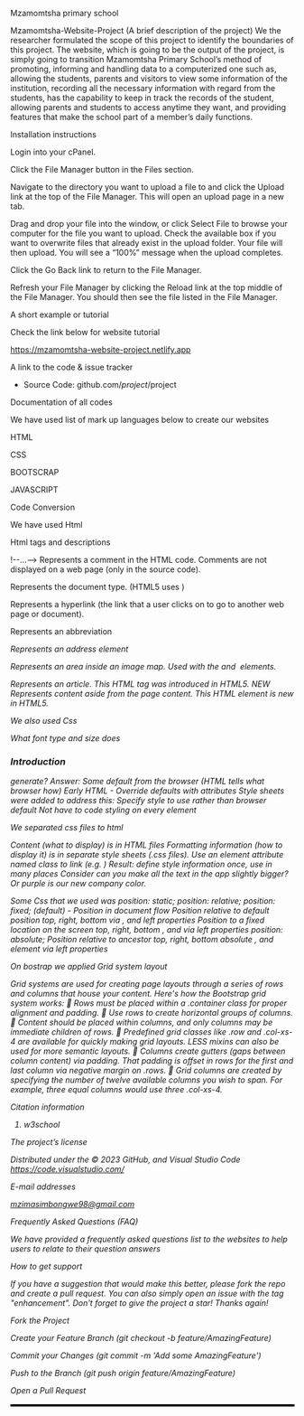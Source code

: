 Mzamomtsha primary school

Mzamomtsha-Website-Project (A brief description of the project) We the researcher formulated the scope of this project to identify the boundaries of this project. The website, which is going to be the output of the project, is simply going to transition Mzamomtsha Primary School’s method of promoting, informing and handling data to a computerized one such as, allowing the students, parents and visitors to view some information of the institution, recording all the necessary information with regard from the students, has the capability to keep in track the records of the student, allowing parents and students to access anytime they want, and providing features that make the school part of a member’s daily functions. 

 Installation instructions 

Login into your cPanel. 

Click the File Manager button in the Files section. 

Navigate to the directory you want to upload a file to and click the Upload link at the top of the File Manager. This will open an upload page in a new tab. 

Drag and drop your file into the window, or click Select File to browse your computer for the file you want to upload. Check the available box if you want to overwrite files that already exist in the upload folder. Your file will then upload. You will see a “100%” message when the upload completes. 

Click the Go Back link to return to the File Manager. 

Refresh your File Manager by clicking the Reload link at the top middle of the File Manager. You should then see the file listed in the File Manager. 

 A short example or tutorial 

Check the link below for website tutorial 

https://mzamomtsha-website-project.netlify.app 

 

 

A link to the code & issue tracker 

- Source Code: github.com/$project/$project 

 

Documentation of all codes 

We have used list of mark up languages below to create our websites 

HTML 

CSS 

BOOTSCRAP 

JAVASCRIPT 

 

Code Conversion 

We have used Html 

 

Html tags and descriptions  

!--...-->	Represents a comment in the HTML code. Comments are not displayed on a web page (only in the source code).	  

<!doctype>	Represents the document type. (HTML5 uses <!doctype html>)	  

<a>	Represents a hyperlink (the link that a user clicks on to go to another web page or document).	  

<abbr>	Represents an abbreviation	  

<address>	Represents an address element	  

<area>	Represents an area inside an image map. Used with the <map> and <img> elements.	  

<article>	Represents an article. This HTML tag was introduced in HTML5.	NEW 

<aside>	Represents content aside from the page content. This HTML element is new in HTML5. 

   

We also used Css 

What font type and size does <h1>Introduction</h1> generate? Answer: Some default from the browser (HTML tells what browser how) Early HTML - Override defaults with attributes <table border="2" bordercolor="black"> Style sheets were added to address this: Specify style to use rather than browser default Not have to code styling on every element 

 

We separated css files to html 

Content (what to display) is in HTML files Formatting information (how to display it) is in separate style sheets (.css files). Use an element attribute named class to link  (e.g. <span class="test">) Result: define style information once, use in many places Consider can you make all the text in the app slightly bigger?  Or purple is our new company color. 

 

Some Css that we used was position: static; position: relative; position: fixed; (default) - Position in document flow Position relative to default position top, right, bottom via , and left properties Position to a fixed location on the screen top, right, bottom , and via left properties position: absolute; Position relative to ancestor top, right, bottom absolute , and  element via left properties 

 

On bostrap we applied Grid system layout 

Grid systems are used for creating page layouts through a series of rows and columns that house your content. Here's how the Bootstrap grid system works:  Rows must be placed within a .container class for proper alignment and padding.  Use rows to create horizontal groups of columns.  Content should be placed within columns, and only columns may be immediate children of rows.  Predefined grid classes like .row and .col-xs-4 are available for quickly making grid layouts. LESS mixins can also be used for more semantic layouts.  Columns create gutters (gaps between column content) via padding. That padding is offset in rows for the first and last column via negative margin on .rows.  Grid columns are created by specifying the number of twelve available columns you wish to span. For example, three equal columns would use three .col-xs-4.  

 

Citation information 

1. w3school 

 

The project’s license 

Distributed under the © 2023 GitHub, and Visual Studio Code https://code.visualstudio.com/ 

 

E-mail addresses 

mzimasimbongwe98@gmail.com 

 

Frequently Asked Questions (FAQ) 

We have provided a frequently asked questions list to the websites to help users to relate to their question answers  

 

How to get support 

If you have a suggestion that would make this better, please fork the repo and create a pull request. You can also simply open an issue with the tag "enhancement". Don't forget to give the project a star! Thanks again! 

 

Fork the Project 

Create your Feature Branch (git checkout -b feature/AmazingFeature) 

Commit your Changes (git commit -m 'Add some AmazingFeature') 

Push to the Branch (git push origin feature/AmazingFeature) 

Open a Pull Request 
